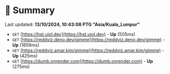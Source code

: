 # 📖 Summary
Last updated: **13/10/2024, 10:43:08 PTG "Asia/Kuala_Lumpur"**

- `GET` [https://hst.ujol.dev](https://hst.ujol.dev) - **Up** (505ms)
- `GET` [https://reddviz.deno.dev/gimme](https://reddviz.deno.dev/gimme) - **Up** (1859ms)
- `GET` [https://reddviz.amar.kim/gimme](https://reddviz.amar.kim/gimme) - **Up** (425ms)
- `GET` [https://dumb.onrender.com](https://dumb.onrender.com) - **Up** (275ms)
